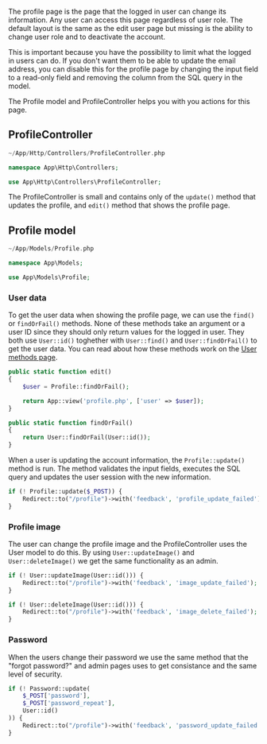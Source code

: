 The profile page is the page that the logged in user can change its information. Any user can access this page regardless of user role. The default layout is the same as the edit user page but missing is the ability to change user role and to deactivate the account. 

This is important because you have the possibility to limit what the logged in users can do. If you don't want them to be able to update the email address, you can disable this for the profile page by changing the input field to a read-only field and removing the column from the SQL query in the model.

The Profile model and ProfileController helps you with you actions for this page.

## ProfileController

```php title="Location"
~/App/Http/Controllers/ProfileController.php
```

```php title="Namespace"
namespace App\Http\Controllers;
```

```php title="Import"
use App\Http\Controllers\ProfileController;
```

The ProfileController is small and contains only of the `update()` method that updates the profile, and `edit()` method that shows the profile page.

## Profile model

```php title="Location"
~/App/Models/Profile.php
```

```php title="Namespace"
namespace App\Models;
```

```php title="Import"
use App\Models\Profile;
```

### User data

To get the user data when showing the profile page, we can use the `find()` or `findOrFail()` methods. None of these methods take an argument or a user ID since they should only return values for the logged in user. They both use `User::id()` toghether with `User::find()` and `User::findOrFail()` to get the user data. You can read about how these methods work on the [User methods page](./user-methods.md#get-any-users-data).

```php title="ProfileController.php" hl_lines="3"
public static function edit()
{
	$user = Profile::findOrFail();

	return App::view('profile.php', ['user' => $user]);
}
```

```php title="Profile.php"
public static function findOrFail()
{
	return User::findOrFail(User::id());
}
```

When a user is updating the account information, the `Profile::update()` method is run. The method validates the input fields, executes the SQL query and updates the user session with the new information.

```php title="ProfileController.php"
if (! Profile::update($_POST)) {
	Redirect::to("/profile")->with('feedback', 'profile_update_failed');
}
```

### Profile image

The user can change the profile image and the ProfileController uses the User model to do this. By using `User::updateImage()` and `User::deleteImage()` we get the same functionality as an admin.

```php title="ProfileController.php"
if (! User::updateImage(User::id())) {
	Redirect::to("/profile")->with('feedback', 'image_update_failed');
}

if (! User::deleteImage(User::id())) {
	Redirect::to("/profile")->with('feedback', 'image_delete_failed');
}
```

### Password

When the users change their password we use the same method that the "forgot password?" and admin pages uses to get consistance and the same level of security.

```php title="ProfileController.php"
if (! Password::update(
	$_POST['password'], 
	$_POST['password_repeat'], 
	User::id()
)) {
	Redirect::to("/profile")->with('feedback', 'password_update_failed');
}
```